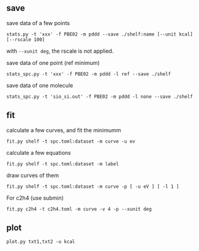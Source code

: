 

## save
save data of a few points
```
stats.py -t 'xxx' -f PBE02 -m pddd --save ./shelf:name [--unit kcal] [--rscale 100] 
```
with `--xunit deg`, the rscale is not applied.

save data of one point (ref minimum)
```
stats_spc.py -t 'xxx' -f PBE02 -m pddd -l ref --save ./shelf
```
save data of one molecule
```
stats_spc.py -t 'sio_si.out' -f PBE02 -m pddd -l none --save ./shelf
```

## fit
calculate a few curves, and fit the minimumm
```
fit.py shelf -t spc.toml:dataset -m curve -u ev
```
calculate a few equations
```
fit.py shelf -t spc.toml:dataset -m label
```
draw curves of them
```
fit.py shelf -t spc.toml:dataset -m curve -p [ -u eV ] [ -l 1 ]
```

For c2h4 (use submin)
```
fit.py c2h4 -t c2h4.toml -m curve -v 4 -p --xunit deg
```

## plot
```
plot.py txt1,txt2 -u kcal
```
